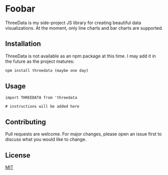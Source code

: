 # Foobar

ThreeData is my side-project JS library for creating beautiful data visualizations. At the moment, only line charts and bar charts are supported.

## Installation

ThreeData is not available as an npm package at this time. I may add it in the future as the project matures:

```bash
npm install threedata (maybe one day)
```

## Usage

```
import THREEDATA from 'threedata

# instructions will be added here

```

## Contributing

Pull requests are welcome. For major changes, please open an issue first
to discuss what you would like to change.


## License

[MIT](https://choosealicense.com/licenses/mit/)